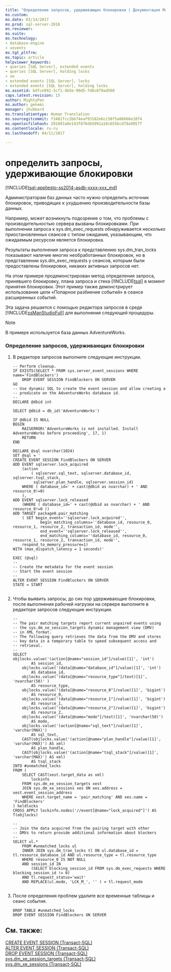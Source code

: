 ```yaml
---
title: "Определение запросов, удерживающих блокировки | Документация Майкрософт"
ms.custom: 
ms.date: 03/14/2017
ms.prod: sql-server-2016
ms.reviewer: 
ms.suite: 
ms.technology:
- database-engine
- xevents
ms.tgt_pltfrm: 
ms.topic: article
helpviewer_keywords:
- queries [SQL Server], extended events
- queries [SQL Server], holding locks
- xe
- extended events [SQL Server], locks
- extended events [SQL Server], holding locks
ms.assetid: bdfce092-3cf1-4b5e-99d5-fd8c6f9ad560
caps.latest.revision: 15
author: MightyPen
ms.author: genemi
manager: jhubbard
ms.translationtype: Human Translation
ms.sourcegitcommit: f3481fcc2bb74eaf93182e6cc58f5a06666e10f4
ms.openlocfilehash: 291043a0e143f876db5091a18c655bcd78a9857f
ms.contentlocale: ru-ru
ms.lasthandoff: 04/11/2017

---
```

# <a name="determine-which-queries-are-holding-locks"></a>определить запросы, удерживающие блокировки
[!INCLUDE[tsql-appliesto-ss2014-asdb-xxxx-xxx_md](../../includes/tsql-appliesto-ss2014-asdb-xxxx-xxx-md.md)]

  Администраторам баз данных часто нужно определить источник блокировок, приводящих к ухудшению производительности базы данных.  
  
 Например, может возникнуть подозрение о том, что проблемы с производительностью сервера вызваны блокировками. При выполнении запроса к sys.dm_exec_requests обнаруживается несколько приостановленных сеансов с типом ожидания, указывающим, что ожидаемым ресурсом является блокировка.  
  
 Результаты выполнения запроса к представлению sys.dm_tran_locks показывают наличие многих необработанных блокировок, но в представлении sys.dm_exec_requests у сеансов, которым были предоставлены блокировки, никаких активных запросов нет.  
  
 На этом примере продемонстрирован метод определения запроса, принявшего блокировку, плана запроса и стека [!INCLUDE[tsql](../../includes/tsql-md.md)] в момент принятия блокировки. Этот пример также демонстрирует использование цели «Попарное разбиение событий» в сеансе расширенных событий.  
  
 Эта задача решается с помощью редактора запросов в среде [!INCLUDE[ssManStudioFull](../../includes/ssmanstudiofull-md.md)] для выполнения следующей процедуры.  
  
> [!NOTE]  
>  В примере используется база данных AdventureWorks.  
  
### <a name="to-determine-which-queries-are-holding-locks"></a>Определение запросов, удерживающих блокировки  
  
1.  В редакторе запросов выполните следующие инструкции.  
  
    ```  
    -- Perform cleanup.   
    IF EXISTS(SELECT * FROM sys.server_event_sessions WHERE name='FindBlockers')  
        DROP EVENT SESSION FindBlockers ON SERVER  
    GO  
    -- Use dynamic SQL to create the event session and allow creating a -- predicate on the AdventureWorks database id.  
    --  
    DECLARE @dbid int  
  
    SELECT @dbid = db_id('AdventureWorks')  
  
    IF @dbid IS NULL  
    BEGIN  
        RAISERROR('AdventureWorks is not installed. Install AdventureWorks before proceeding', 17, 1)  
        RETURN  
    END  
  
    DECLARE @sql nvarchar(1024)  
    SET @sql = '  
    CREATE EVENT SESSION FindBlockers ON SERVER  
    ADD EVENT sqlserver.lock_acquired   
        (action   
            ( sqlserver.sql_text, sqlserver.database_id, sqlserver.tsql_stack,  
             sqlserver.plan_handle, sqlserver.session_id)  
        WHERE ( database_id=' + cast(@dbid as nvarchar) + ' AND resource_0!=0)   
        ),  
    ADD EVENT sqlserver.lock_released   
        (WHERE ( database_id=' + cast(@dbid as nvarchar) + ' AND resource_0!=0 ))  
    ADD TARGET package0.pair_matching   
        ( SET begin_event=''sqlserver.lock_acquired'',   
                begin_matching_columns=''database_id, resource_0, resource_1, resource_2, transaction_id, mode'',   
                end_event=''sqlserver.lock_released'',   
                end_matching_columns=''database_id, resource_0, resource_1, resource_2, transaction_id, mode'',  
        respond_to_memory_pressure=1)  
    WITH (max_dispatch_latency = 1 seconds)'  
  
    EXEC (@sql)  
    --   
    -- Create the metadata for the event session  
    -- Start the event session  
    --  
    ALTER EVENT SESSION FindBlockers ON SERVER  
    STATE = START  
  
    ```  
  
2.  Чтобы выявить запросы, до сих пор удерживающие блокировки, после выполнения рабочей нагрузки на сервере выполните в редакторе запросов следующие инструкции.  
  
    ```  
    --  
    -- The pair matching targets report current unpaired events using   
    -- the sys.dm_xe_session_targets dynamic management view (DMV)  
    -- in XML format.  
    -- The following query retrieves the data from the DMV and stores  
    -- key data in a temporary table to speed subsequent access and  
    -- retrieval.  
    --  
    SELECT   
    objlocks.value('(action[@name="session_id"]/value)[1]', 'int')  
            AS session_id,  
        objlocks.value('(data[@name="database_id"]/value)[1]', 'int')   
            AS database_id,  
        objlocks.value('(data[@name="resource_type"]/text)[1]', 'nvarchar(50)' )   
            AS resource_type,  
        objlocks.value('(data[@name="resource_0"]/value)[1]', 'bigint')   
            AS resource_0,  
        objlocks.value('(data[@name="resource_1"]/value)[1]', 'bigint')   
            AS resource_1,  
        objlocks.value('(data[@name="resource_2"]/value)[1]', 'bigint')   
            AS resource_2,  
        objlocks.value('(data[@name="mode"]/text)[1]', 'nvarchar(50)')   
            AS mode,  
        objlocks.value('(action[@name="sql_text"]/value)[1]', 'varchar(MAX)')   
            AS sql_text,  
        CAST(objlocks.value('(action[@name="plan_handle"]/value)[1]', 'varchar(MAX)') AS xml)   
            AS plan_handle,      
        CAST(objlocks.value('(action[@name="tsql_stack"]/value)[1]', 'varchar(MAX)') AS xml)   
            AS tsql_stack  
    INTO #unmatched_locks  
    FROM (  
        SELECT CAST(xest.target_data as xml)   
            lockinfo  
        FROM sys.dm_xe_session_targets xest  
        JOIN sys.dm_xe_sessions xes ON xes.address = xest.event_session_address  
        WHERE xest.target_name = 'pair_matching' AND xes.name = 'FindBlockers'  
    ) heldlocks  
    CROSS APPLY lockinfo.nodes('//event[@name="lock_acquired"]') AS T(objlocks)  
  
    --  
    -- Join the data acquired from the pairing target with other   
    -- DMVs to return provide additional information about blockers  
    --  
    SELECT ul.*  
        FROM #unmatched_locks ul  
        INNER JOIN sys.dm_tran_locks tl ON ul.database_id = tl.resource_database_id AND ul.resource_type = tl.resource_type  
        WHERE resource_0 IS NOT NULL  
        AND session_id IN   
            (SELECT blocking_session_id FROM sys.dm_exec_requests WHERE blocking_session_id != 0)  
        AND tl.request_status='wait'  
        AND REPLACE(ul.mode, 'LCK_M_', '' ) = tl.request_mode  
  
    ```  
  
3.  После определения проблем удалите все временные таблицы и сеанс события.  
  
    ```  
    DROP TABLE #unmatched_locks  
    DROP EVENT SESSION FindBlockers ON SERVER  
    ```  
  
## <a name="see-also"></a>См. также:  
 [CREATE EVENT SESSION (Transact-SQL)](../../t-sql/statements/create-event-session-transact-sql.md)   
 [ALTER EVENT SESSION (Transact-SQL)](../../t-sql/statements/alter-event-session-transact-sql.md)   
 [DROP EVENT SESSION (Transact-SQL)](../../t-sql/statements/drop-event-session-transact-sql.md)   
 [sys.dm_xe_session_targets (Transact-SQL)](../../relational-databases/system-dynamic-management-views/sys-dm-xe-session-targets-transact-sql.md)   
 [sys.dm_xe_sessions (Transact-SQL)](../../relational-databases/system-dynamic-management-views/sys-dm-xe-sessions-transact-sql.md)  
  
  
